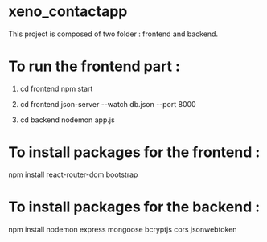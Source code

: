# xeno_contactapp

This project is composed of two folder : frontend and backend.

# To run the frontend part :

1. cd frontend
   npm start

2. cd frontend
   json-server --watch db.json --port 8000

3. cd backend
   nodemon app.js

# To install packages for the frontend :

npm install react-router-dom bootstrap

# To install packages for the backend :

npm install nodemon express mongoose bcryptjs cors jsonwebtoken

